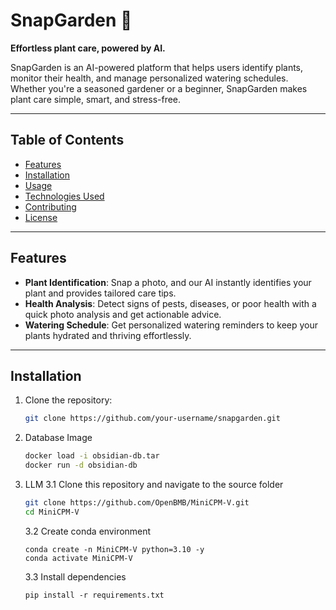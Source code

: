 # SnapGarden 🌱  
**Effortless plant care, powered by AI.**  

SnapGarden is an AI-powered platform that helps users identify plants, monitor their health, and manage personalized watering schedules. Whether you're a seasoned gardener or a beginner, SnapGarden makes plant care simple, smart, and stress-free.

---

## Table of Contents  
- [Features](#features)  
- [Installation](#installation)  
- [Usage](#usage)  
- [Technologies Used](#technologies-used)  
- [Contributing](#contributing)  
- [License](#license)  

---

## Features  
- **Plant Identification**: Snap a photo, and our AI instantly identifies your plant and provides tailored care tips.  
- **Health Analysis**: Detect signs of pests, diseases, or poor health with a quick photo analysis and get actionable advice.  
- **Watering Schedule**: Get personalized watering reminders to keep your plants hydrated and thriving effortlessly.  

---

## Installation  

1. Clone the repository:  
   ```bash
   git clone https://github.com/your-username/snapgarden.git

2. Database Image
   ```bash
   docker load -i obsidian-db.tar
   docker run -d obsidian-db
3. LLM
   3.1 Clone this repository and navigate to the source folder

   ```bash
   git clone https://github.com/OpenBMB/MiniCPM-V.git
   cd MiniCPM-V
   ```

   3.2 Create conda environment

   ```Shell
   conda create -n MiniCPM-V python=3.10 -y
   conda activate MiniCPM-V
   ```

   3.3 Install dependencies

   ```shell
   pip install -r requirements.txt
   ```
